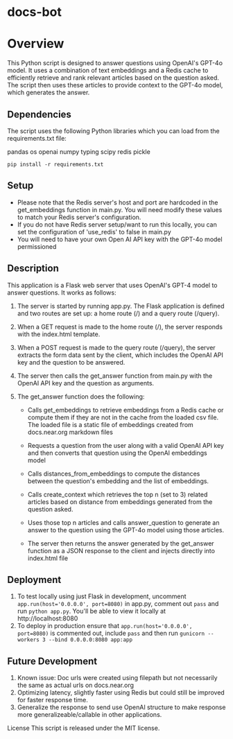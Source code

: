 # docs-bot

# Overview
This Python script is designed to answer questions using OpenAI's GPT-4o model. It uses a combination of text embeddings and a Redis cache to efficiently retrieve and rank relevant articles based on the question asked. The script then uses these articles to provide context to the GPT-4o model, which generates the answer.

## Dependencies
The script uses the following Python libraries which you can load from the requirements.txt file:

pandas
os
openai
numpy
typing
scipy
redis
pickle

`pip install -r requirements.txt`

## Setup
- Please note that the Redis server's host and port are hardcoded in the get_embeddings function in main.py. You will need modify these values to match your Redis server's configuration.
- If you do not have Redis server setup/want to run this locally, you can set the configuration of 'use_redis' to false in main.py
- You will need to have your own Open AI API key with the GPT-4o model permissioned

## Description
This application is a Flask web server that uses OpenAI's GPT-4 model to answer questions. It works as follows:

1. The server is started by running app.py. The Flask application is defined and two routes are set up: a home route (/) and a query route (/query).

2. When a GET request is made to the home route (/), the server responds with the index.html template.

3. When a POST request is made to the query route (/query), the server extracts the form data sent by the client, which includes the OpenAI API key and the question to be answered.

4. The server then calls the get_answer function from main.py with the OpenAI API key and the question as arguments.

5. The get_answer function does the following:

   - Calls get_embeddings to retrieve embeddings from a Redis cache or compute them if they are not in the cache from the loaded csv file. The loaded file is a static file of embeddings created from docs.near.org markdown files
   
   - Requests a question from the user along with a valid OpenAI API key and then converts that question using the OpenAI embeddings model

   - Calls distances_from_embeddings to compute the distances between the question's embedding and the list of embeddings.

   - Calls create_context which retrieves the top n (set to 3) related articles based on distance from embeddings generated from the question asked.

   - Uses those top n articles and calls answer_question to generate an answer to the question using the GPT-4o model using those articles.

   - The server then returns the answer generated by the get_answer function as a JSON response to the client and injects directly into index.html file


## Deployment
1. To test locally using just Flask in development, uncomment `app.run(host='0.0.0.0', port=8080)` in app.py, comment out `pass` and run `python app.py`. You'll be able to view it locally at http://localhost:8080
2. To deploy in production ensure that `app.run(host='0.0.0.0', port=8080)` is commented out, include `pass` and then run `gunicorn --workers 3 --bind 0.0.0.0:8080 app:app`

## Future Development
1. Known issue: Doc urls were created using filepath but not necessarily the same as actual urls on docs.near.org
2. Optimizing latency, slightly faster using Redis but could still be improved for faster response time.
3. Generalize the response to send use OpenAI structure to make response more generalizeable/callable in other applications.

License
This script is released under the MIT license.
